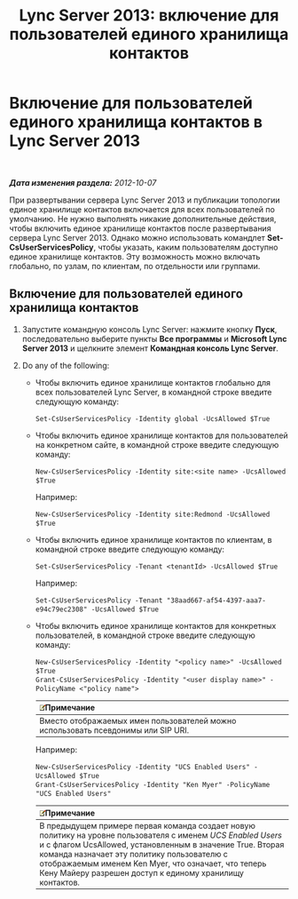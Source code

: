 ﻿---
title: 'Lync Server 2013: включение для пользователей единого хранилища контактов'
TOCTitle: Включение для пользователей единого хранилища контактов
ms:assetid: 7b46a01f-beb5-4a33-adb0-35f0502b168d
ms:mtpsurl: https://technet.microsoft.com/ru-ru/library/JJ205024(v=OCS.15)
ms:contentKeyID: 49310286
ms.date: 05/19/2016
mtps_version: v=OCS.15
ms.translationtype: HT
---

# Включение для пользователей единого хранилища контактов в Lync Server 2013

 

_**Дата изменения раздела:** 2012-10-07_

При развертывании сервера Lync Server 2013 и публикации топологии единое хранилище контактов включается для всех пользователей по умолчанию. Не нужно выполнять никакие дополнительные действия, чтобы включить единое хранилище контактов после развертывания сервера Lync Server 2013. Однако можно использовать командлет **Set-CsUserServicesPolicy**, чтобы указать, каким пользователям доступно единое хранилище контактов. Эту возможность можно включать глобально, по узлам, по клиентам, по отдельности или группами.

## Включение для пользователей единого хранилища контактов

1.  Запустите командную консоль Lync Server: нажмите кнопку **Пуск**, последовательно выберите пункты **Все программы** и **Microsoft Lync Server 2013** и щелкните элемент **Командная консоль Lync Server**.

2.  Do any of the following:
    
      - Чтобы включить единое хранилище контактов глобально для всех пользователей Lync Server, в командной строке введите следующую команду:
        
            Set-CsUserServicesPolicy -Identity global -UcsAllowed $True
    
      - Чтобы включить единое хранилище контактов для пользователей на конкретном сайте, в командной строке введите следующую команду:
        
            New-CsUserServicesPolicy -Identity site:<site name> -UcsAllowed $True
        
        Например:
        
            New-CsUserServicesPolicy -Identity site:Redmond -UcsAllowed $True
    
      - Чтобы включить единое хранилище контактов по клиентам, в командной строке введите следующую команду:
        
            Set-CsUserServicesPolicy -Tenant <tenantId> -UcsAllowed $True
        
        Например:
        
            Set-CsUserServicesPolicy -Tenant "38aad667-af54-4397-aaa7-e94c79ec2308" -UcsAllowed $True
    
      - Чтобы включить единое хранилище контактов для конкретных пользователей, в командной строке введите следующую команду:
        
            New-CsUserServicesPolicy -Identity "<policy name>" -UcsAllowed $True
            Grant-CsUserServicesPolicy -Identity "<user display name>" -PolicyName <"policy name">
        
        <table>
        <thead>
        <tr class="header">
        <th><img src="images/Gg398412.note(OCS.15).gif" title="note" alt="note" />Примечание</th>
        </tr>
        </thead>
        <tbody>
        <tr class="odd">
        <td>Вместо отображаемых имен пользователей можно использовать псевдонимы или SIP URI.</td>
        </tr>
        </tbody>
        </table>
        
        Например:
        
            New-CsUserServicesPolicy -Identity "UCS Enabled Users" -UcsAllowed $True
            Grant-CsUserServicesPolicy -Identity "Ken Myer" -PolicyName "UCS Enabled Users"
        
        <table>
        <thead>
        <tr class="header">
        <th><img src="images/Gg398412.note(OCS.15).gif" title="note" alt="note" />Примечание</th>
        </tr>
        </thead>
        <tbody>
        <tr class="odd">
        <td>В предыдущем примере первая команда создает новую политику на уровне пользователя с именем <em>UCS Enabled Users</em> и с флагом UcsAllowed, установленным в значение True. Вторая команда назначает эту политику пользователю с отображаемым именем Ken Myer, что означает, что теперь Кену Майеру разрешен доступ к единому хранилищу контактов.</td>
        </tr>
        </tbody>
        </table>

